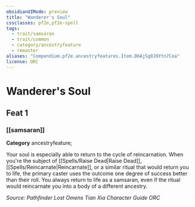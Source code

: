 ```yaml
---
obsidianUIMode: preview
title: "Wanderer's Soul"
cssclasses: pf2e,pf2e-spell
tags:
  - trait/samsaran
  - trait/common
  - category/ancestryfeature
  - remaster
aliases: "Compendium.pf2e.ancestryfeatures.Item.D6AjSg0JOYtn7Coa"
license: ORC
---
```

# Wanderer's Soul
## Feat 1
### [[samsaran]]

**Category** ancestryfeature; 




Your soul is especially able to return to the cycle of reincarnation. When you're the subject of [[Spells/Raise Dead|Raise Dead]], [[Spells/Reincarnate|Reincarnate]], or a similar ritual that would return you to life, the primary caster uses the outcome one degree of success better than their roll. You always return to life as a samsaran, even if the ritual would reincarnate you into a body of a different ancestry.

*Source: Pathfinder Lost Omens Tian Xia Character Guide*
*ORC*
